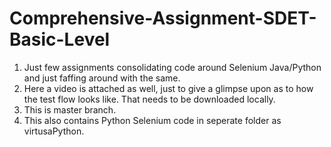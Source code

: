 # Comprehensive-Assignment-SDET-Basic-Level
1. Just few assignments consolidating code around Selenium Java/Python and just faffing around with the same.
2. Here a video is attached as well, just to give a glimpse upon as to how the test flow looks like. That needs to be downloaded locally.
3. This is master branch.
4. This also contains Python Selenium code in seperate folder as virtusaPython.

